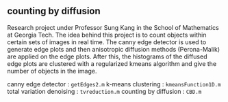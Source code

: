 
## counting by diffusion

Research project under Professor Sung Kang in the School of Mathematics at Georgia Tech. The idea behind this project is to count objects within certain sets of images in real time. The canny edge detector is used to generate edge plots and then anisotropic diffusion methods (Perona-Malik) are applied on the edge plots. After this, the histograms of the diffused edge plots are clustered with a regularized kmeans algorithm and give the number of objects in the image.

canny edge detector : `getEdges2.m`
k-means clustering : `kmeansFunction1D.m`
total variation denoising : `tvreduction.m`
counting by diffusion : `CBD.m`
